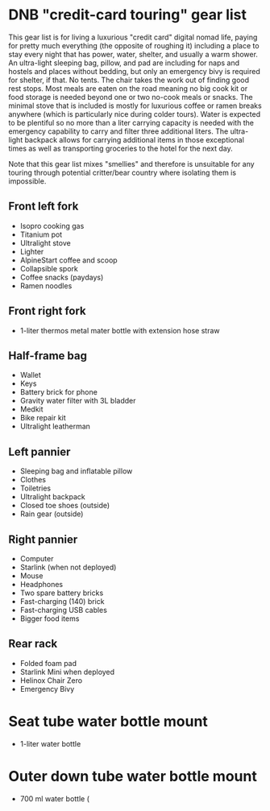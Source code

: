 # DNB "credit-card touring" gear list

This gear list is for living a luxurious "credit card" digital nomad life, paying for pretty much everything (the opposite of roughing it) including a place to stay every night that has power, water, shelter, and usually a warm shower. An ultra-light sleeping bag, pillow, and pad are including for naps and hostels and places without bedding, but only an emergency bivy is required for shelter, if that. No tents. The chair takes the work out of finding good rest stops. Most meals are eaten on the road meaning no big cook kit or food storage is needed beyond one or two no-cook meals or snacks. The minimal stove that is included is mostly for luxurious coffee or ramen breaks anywhere (which is particularly nice during colder tours). Water is expected to be plentiful so no more than a liter carrying capacity is needed with the emergency capability to carry and filter three additional liters. The ultra-light backpack allows for carrying additional items in those exceptional times as well as transporting groceries to the hotel for the next day.

Note that this gear list mixes "smellies" and therefore is unsuitable for any touring through potential critter/bear country where isolating them is impossible.

## Front left fork

* Isopro cooking gas
* Titanium pot
* Ultralight stove
* Lighter
* AlpineStart coffee and scoop
* Collapsible spork
* Coffee snacks (paydays)
* Ramen noodles

## Front right fork

* 1-liter thermos metal mater bottle with extension hose straw

## Half-frame bag

* Wallet
* Keys
* Battery brick for phone
* Gravity water filter with 3L bladder
* Medkit
* Bike repair kit
* Ultralight leatherman

## Left pannier

* Sleeping bag and inflatable pillow
* Clothes
* Toiletries
* Ultralight backpack
* Closed toe shoes (outside)
* Rain gear (outside)

## Right pannier

* Computer
* Starlink (when not deployed)
* Mouse
* Headphones
* Two spare battery bricks
* Fast-charging (140) brick
* Fast-charging USB cables
* Bigger food items

## Rear rack

* Folded foam pad
* Starlink Mini when deployed
* Helinox Chair Zero
* Emergency Bivy

# Seat tube water bottle mount

* 1-liter water bottle

# Outer down tube water bottle mount

* 700 ml water bottle (
